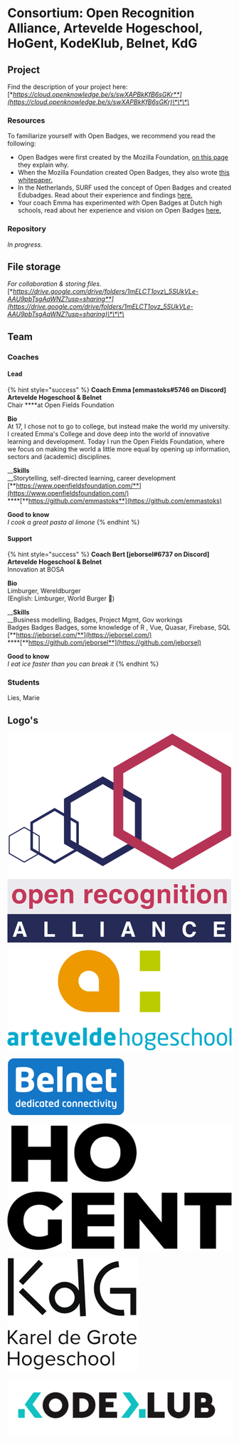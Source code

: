 # Consortium: Open Recognition Alliance, Artevelde Hogeschool, HoGent, KodeKlub, Belnet, KdG

## Project

Find the description of your project here: [**https://cloud.openknowledge.be/s/swXAPBkKfB6sGKr**](https://cloud.openknowledge.be/s/swXAPBkKfB6sGKr)\*\*\*\*

### Resources

To familiarize yourself with Open Badges, we recommend you read the following:

* Open Badges were first created by the Mozilla Foundation, [on this page](https://support.mozilla.org/en-US/kb/why-open-badges) they explain why. 
* When the Mozilla Foundation created Open Badges, they also wrote [this whitepaper. ](https://wiki.mozilla.org/images/5/59/OpenBadges-Working-Paper_012312.pdf)
* In the Netherlands, SURF used the concept of Open Badges and created Edubadges. Read about their experience and findings [here. ](https://www.surf.nl/whitepaper-open-badges-en-microcredentialing)
* Your coach Emma has experimented with Open Badges at Dutch high schools, read about her experience and vision on Open Badges [here.](https://www.emmastoks.nl/post/de-grote-kans-van-open-badges) 

### Repository

_In progress._

## File storage

_For collaboration & storing files._  
[**https://drive.google.com/drive/folders/1mELCT1ovz\_5SUkVLe-AAU9pbTsgAaWNZ?usp=sharing**](https://drive.google.com/drive/folders/1mELCT1ovz_5SUkVLe-AAU9pbTsgAaWNZ?usp=sharing)\*\*\*\*

## Team

### Coaches

#### Lead

{% hint style="success" %}
**Coach Emma \[emmastoks\#5746 on Discord\]  
Artevelde Hogeschool & Belnet**  
Chair ****at Open Fields Foundation  
  
**Bio**  
At 17, I chose not to go to college, but instead make the world my university. I created Emma's College and dove deep into the world of innovative learning and development. Today I run the Open Fields Foundation, where we focus on making the world a little more equal by opening up information, sectors and \(academic\) disciplines.  
  
__**Skills**  
__Storytelling, self-directed learning, career development  
[**https://www.openfieldsfoundation.com/**](https://www.openfieldsfoundation.com/)  
****[**https://github.com/emmastoks**](https://github.com/emmastoks)  
  
**Good to know**  
_I cook a great pasta al limone_
{% endhint %}

#### Support

{% hint style="success" %}
**Coach Bert \[jeborsel\#6737 on Discord\]  
Artevelde Hogeschool & Belnet**  
Innovation at BOSA  
  
**Bio**  
Limburger, Wereldburger  
\(English: Limburger, World Burger 🍔\)  
  
__**Skills**  
__Business modelling, Badges, Project Mgmt, Gov workings  
Badges Badges Badges, some knowledge of R , Vue, Quasar, Firebase, SQL  
[**https://jeborsel.com/**](https://jeborsel.com/)  
****[**https://github.com/jeborsel**](https://github.com/jeborsel)  
  
**Good to know**  
_I eat ice faster than you can break it_
{% endhint %}

### Students

Lies, Marie

## Logo's

![Open Recognition Alliance](../.gitbook/assets/openrecognitionalliance-logo.svg)

![Logo Artevelde Hogeschool](../.gitbook/assets/artevelde-logo.svg)

![Logo Belnet](../.gitbook/assets/logo-belnet.svg)

![Logo HoGent](../.gitbook/assets/hogent-logo.svg)

![Logo Karel de Grote Hogeschool](../.gitbook/assets/kdg-logo.svg)

![Logo Kodeklub](../.gitbook/assets/kodeklub-logo.svg)



